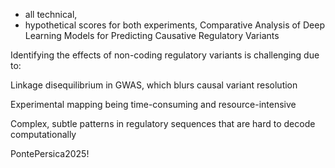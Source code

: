 - all technical,
- hypothetical scores for both experiments,
Comparative Analysis of Deep Learning Models for Predicting Causative Regulatory Variants

Identifying the effects of non-coding regulatory variants is challenging due to:

Linkage disequilibrium in GWAS, which blurs causal variant resolution

Experimental mapping being time-consuming and resource-intensive

Complex, subtle patterns in regulatory sequences that are hard to decode computationally

PontePersica2025!